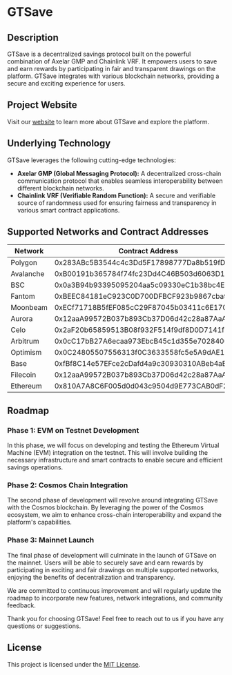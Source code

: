 # GTSave

## Description
GTSave is a decentralized savings protocol built on the powerful combination of Axelar GMP and Chainlink VRF. It empowers users to save and earn rewards by participating in fair and transparent drawings on the platform. GTSave integrates with various blockchain networks, providing a secure and exciting experience for users.

## Project Website
Visit our [website](https://gtsave.web.app) to learn more about GTSave and explore the platform.

## Underlying Technology
GTSave leverages the following cutting-edge technologies:

- **Axelar GMP (Global Messaging Protocol):** A decentralized cross-chain communication protocol that enables seamless interoperability between different blockchain networks.
- **Chainlink VRF (Verifiable Random Function):** A secure and verifiable source of randomness used for ensuring fairness and transparency in various smart contract applications.

## Supported Networks and Contract Addresses

| Network      | Contract Address                                    |
|--------------|-----------------------------------------------------|
| Polygon      | 0x283ABc5B3544c4c3Dd5F17898777Da8b519fD0aE          |
| Avalanche    | 0xB00191b365784f74fc23Dd4C46B503d6063D1570          |
| BSC          | 0x0a3B94b93395095204aa5c09330eC1b38bc4EE77          |
| Fantom       | 0xBEEC84181eC923C0D700DFBCF923b9867cba98D0          |
| Moonbeam     | 0xECf71718B5fEF085cC29F87045b03411c6E1707C          |
| Aurora       | 0x12aaA99572B037b893Cb37D06d42c28a87AaAC37          |
| Celo         | 0x2aF20b65859513B08f932F514f9df8D0D7141f7E          |
| Arbitrum     | 0x0cC17bB27A6ecaa973EbcB45c1d355e70284008a          |
| Optimism     | 0x0C24805507556313f0C3633558fc5e5A9dAE1d36          |
| Base         | 0xfBf8C14e57EFce2cDafd4a9c30930310ABeb4aB6          |
| Filecoin     | 0x12aaA99572B037b893Cb37D06d42c28a87AaAC37          |
| Ethereum     | 0x810A7A8C6F005d0d043c9504d9E773CAB0dF22F8          |


## Roadmap

### Phase 1: EVM on Testnet Development
In this phase, we will focus on developing and testing the Ethereum Virtual Machine (EVM) integration on the testnet. This will involve building the necessary infrastructure and smart contracts to enable secure and efficient savings operations.

### Phase 2: Cosmos Chain Integration
The second phase of development will revolve around integrating GTSave with the Cosmos blockchain. By leveraging the power of the Cosmos ecosystem, we aim to enhance cross-chain interoperability and expand the platform's capabilities.

### Phase 3: Mainnet Launch
The final phase of development will culminate in the launch of GTSave on the mainnet. Users will be able to securely save and earn rewards by participating in exciting and fair drawings on multiple supported networks, enjoying the benefits of decentralization and transparency.

We are committed to continuous improvement and will regularly update the roadmap to incorporate new features, network integrations, and community feedback.

Thank you for choosing GTSave! Feel free to reach out to us if you have any questions or suggestions.

## License
This project is licensed under the [MIT License](LICENSE).
